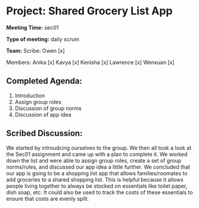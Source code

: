 # Project: Shared Grocery List App

**Meeting Time:** sec01

**Type of meeting:** daily scrum

**Team:**
Scribe: Owen [x]

Members:
Anika [x]
Kavya [x]
Kenisha [x]
Lawrence [x]
Wenxuan [x]

## Completed Agenda:
1. Introduction
2. Assign group roles
3. Discussion of group norms
4. Discussion of app idea

## Scribed Discussion:
We started by introudcing ourselves to the group. We then all took a look at the Sec01 assignment and came up with a plan to complete it. We worked down the list and were able to assign group roles, create a set of group norms/rules, and discussed our app idea a little further. We concluded that our app is going to be a shopping list app that allows families/roomates to add groceries to a shared shopping list. This is helpful because it allows people living together to always be stocked on essentials like toilet paper, dish soap, etc. It could also be used to track the costs of these essentials to ensure that costs are evenly split.
